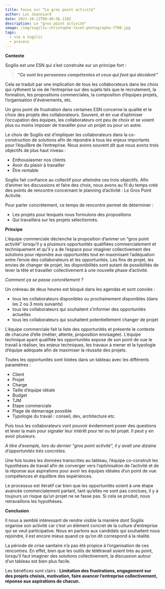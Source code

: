 ```yaml
---
title: Focus sur “Le gros point activité”
author: Luc Jeanniard
date: 2021-10-12T09:40:56.118Z
description: Le "gros point activité"
image: /img/sogilis-christophe-levet-photographe-7790.jpg
tags:
  - vie à Sogilis
  - process
---
```

**Contexte**

Sogilis est une ESN qui s’est construite sur un principe fort : 

> ***“Ce sont les personnes compétentes et ceux qui font qui décident”***

Cela se traduit par une implication de tous les collaborateurs dans les choix qui rythment la vie de l’entreprise sur des sujets tels que le recrutement, la formation, les propositions commerciales, la composition d’équipes projets, l’organisation d'événements, etc.

Un gros point de frustration dans certaines ESN concerne la qualité et le choix des projets des collaborateurs. Souvent, et en vue d’optimiser l’occupation des équipes, les collaborateurs ont peu de choix et se voient plus ou moins imposer de travailler pour un projet ou pour un autre. 

Le choix de Sogilis est d’impliquer les collaborateurs dans la co-construction de solutions afin de répondre à tous les enjeux importants pour l’équilibre de l’entreprise. Nous avons souvent dit que nous avons trois objectifs de plus haut niveau :

* Enthousiasmer nos clients
* Avoir du plaisir à travailler
* Être rentable

Sogilis fait confiance au collectif pour atteindre ces trois objectifs. Afin d’animer les discussions et faire des choix, nous avons au fil du temps créé des points de rencontre concernant le planning d’activité : Le Gros Point Activité.

Pour parler concrètement, ce temps de rencontre permet de déterminer : 

* Les projets pour lesquels nous formulons des propositions
* Qui travaillera sur les projets sélectionnés. 

**Principe**

L’équipe commerciale déclenche la proposition d’animer un “gros point activité” lorsqu’il y a plusieurs opportunités qualifiées commercialement et techniquement et qu’il y a de l’espace pour imaginer collectivement des solutions pour répondre aux opportunités tout en maximisant l’adéquation entre l’envie des collaborateurs et les opportunités. Les fins de projet, les envies de changer de projet, les disponibilités sont autant de possibilités de lever la tête et travailler collectivement à une nouvelle phase d’activité. 

*Comment ça se passe concrètement ?*

Un créneau de deux heures est bloqué dans les agendas et sont conviés :

* tous les collaborateurs disponibles ou prochainement disponibles (dans les 2 ou 3 mois suivants)
* tous les collaborateurs qui souhaitent s’informer des opportunités actuelles
* tous les collaborateurs qui souhaitent potentiellement changer de projet

L’équipe commerciale fait la liste des opportunités et présente le contexte de chacune d’elle (métier, attente, proposition envisagée). L’équipe technique ayant qualifiée les opportunités expose de son point de vue le travail à réaliser, les enjeux techniques, les travaux à mener et la typologie d’équipe adéquate afin de maximiser la réussite des projets. 

Toutes les opportunités sont listées dans un tableau avec les différents paramètres :

* Client
* Projet
* Charge
* Taille d’équipe idéale
* Budget
* TJM
* Etape commerciale
* Plage de démarrage possible
* Typologie du travail : conseil, dev, architecture etc. 

Puis tous les collaborateurs vont pouvoir évidemment poser des questions et lever la main pour signaler leur intérêt pour tel ou tel projet. Il peut y en avoir plusieurs. 

*A titre d’exemple, lors du dernier "gros point activité", il y avait une dizaine d’opportunités très concrètes.* 

Une fois toutes les données transcrites au tableau, l’équipe co-construit les hypothèses de travail afin de converger vers l’optimisation de l’activité et de la réponse aux aspirations pour avoir les équipes idéales d’un point de vue compétences et équilibre des expériences. 

Le processus est itératif car bien que les opportunités soient à une étape avancée commercialement parlant, tant qu’elles ne sont pas conclues, il y a toujours un risque qu’un projet ne se fasse pas. Si cela se produit, nous retravaillons les hypothèses. 

**Conclusion**

Il nous a semblé intéressant de rendre visible la manière dont Sogilis organise son activité car c’est un élément concret de la culture d’entreprise qui se veut participative. Nous en parlons aux candidats qui souhaitent nous rejoindre, il est encore mieux quand ce qu’on dit correspond à la réalité. 

La période de crise sanitaire n’a pas été propice à l’organisation de ces rencontres. En effet, bien que les outils de télétravail soient très au point, lorsqu’il faut imaginer des solutions collectivement, la discussion autour d’un tableau est bien plus facile. 

Les bénéfices sont clairs : **Limitation des frustrations, engagement sur des projets choisis, motivation, faire avancer l’entreprise collectivement, réponse aux aspirations de chacun.**
